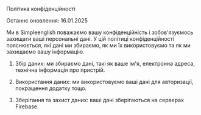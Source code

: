 Політика конфіденційності

Останнє оновлення: 16.01.2025

Ми в Simpleenglish поважаємо вашу конфіденційність і зобов'язуємось захищати ваші персональні дані.
У цій політиці конфіденційності пояснюється, які дані ми збираємо, як ми їх використовуємо та як ми захищаємо вашу інформацію.
         
1. Збір даних: ми збираємо дані, такі як ваше ім'я, електронна адреса, технічна інформація про пристрій.  

2. Використання даних: ми використовуємо ваші дані для авторизації, покращення додатку тощо.
   
3. Зберігання та захист даних: ваші дані зберігаються на серверах Firebase.
